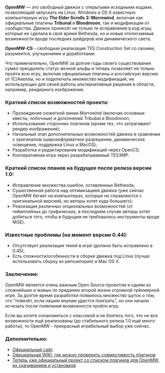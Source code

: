 **OpenMW** — это свободный движок с открытыми исходными кодами, позволяющий запускать на Linux, Windows и OS X известную компьютерную игру **The Elder Scrolls 3: Morrowind**, включая как официальные плагины **Tribunal** и **Bloodmoon**, так и модификации от сообщества. Движок принесёт не только те исправления в код игры, которые не сделала в своё время Bethesda, но и новые отключаемые возможности вроде последних шейдеров или динамического света.

**OpenMW-CS** - свободная реализация TES Construction Set со своими, разумеется, улучшениями и доработками.

Что примечательно, OpenMW за долгие годы своего существования сумел преодолеть статус вечной альфы и теперь позволяет не только пройти всю игру, включая официальные плагины и российскую версию от 1С/Акеллы, но и подключать множество модификаций, не использующих для своей работы альтернативные решения в области, например, рендеринга изображения. 

### Краткий список возможностей проекта:
* Прохождение сюжетной линии Morrowind (включая основные квесты, побочные) и дополнений Tribubal и Bloodmoon;
* Использование сторонних плагинов (кроме тех, что затрагивают рендер изображения);
* Начальный этап дополнительных возможностей движка в сравнении с оригиналом (широкоформатное разрешение, динамическое освещение, поддержка Linux и MacOS);
* Разработка и редактирование модификаций через OpenCS;
* Кооперативная игра через разрабатываемый TES3MP.

### Краткий список планов на будущее после релиза версии 1.0:
* Исправление множества ошибок, оставленных Bethesda;
* Сушественная работа над оптимизацией движка (уже сейчас OpenMW бегает на компьютерах, которые не справляются с оригинальной версией, но авторы хотят куда большего);
* Реализация различных опциональных возможностей (от геймплейных до графических, в последнем случае авторы хотят добиться того, чтобы в будущем не требовались инструменты вроде MGE).

### Известные проблемы (на момент версии 0.44):
* Отсутствует реализация теней в игре (должно быть исправлено в 0.45);
* Есть сложности/особенности в сборке движка под Linux (лучше использовать сборку из репозитория) и Mac OS X.

### Заключение:
OpenMW является очень важным Open Source проектом и одним из сложнейших и живых по приданию второй жизни огромной трёхмерной игре. За долгое время разработки появилось множество шуток о том, что "повезёт, если нашим внукам удастся поиграть", но они начали исчезать после появления возможности пройти игру. 

Если вы хотите ознакомиться с классикой и не боитесь того, что не все возможности ещё реализованы (до стабильного релиза 1.0 ещё много работы), то OpenMW - прекрасный играбельный выбор уже сейчас.

### Дополнительно:
* [Официальный сайт](https://openmw.org/en)
* [Официальная WIKI, где можно проверить совместимость плагинов](https://wiki.openmw.org/index.php?title=Mod_status)
* [Теперь уже официальный проект со списком плагинов для OpenMW, их скачиванием и установкой](https://modding-openmw.com)
